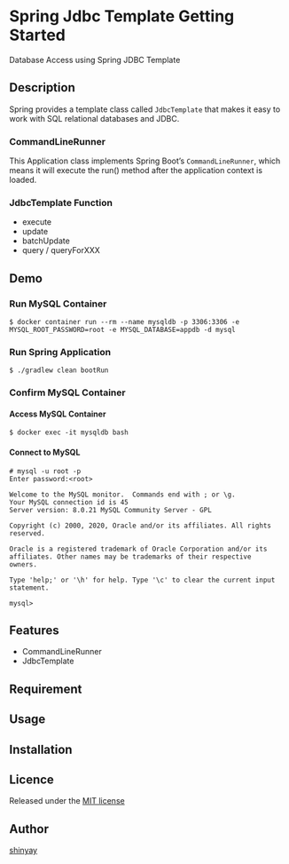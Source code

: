 # Spring Jdbc Template Getting Started

Database Access using Spring JDBC Template

## Description
Spring provides a template class called `JdbcTemplate` that makes it easy to work with SQL relational databases and JDBC.

### CommandLineRunner
This Application class implements Spring Boot’s `CommandLineRunner`, which means it will execute the run() method after the application context is loaded.

### JdbcTemplate Function
- execute
- update
- batchUpdate
- query / queryForXXX

## Demo
### Run MySQL Container
```shell script
$ docker container run --rm --name mysqldb -p 3306:3306 -e MYSQL_ROOT_PASSWORD=root -e MYSQL_DATABASE=appdb -d mysql
```

### Run Spring Application
```shell script
$ ./gradlew clean bootRun
```

### Confirm MySQL Container
#### Access MySQL Container
```shell script
$ docker exec -it mysqldb bash
```

#### Connect to MySQL
```shell script
# mysql -u root -p
Enter password:<root>

Welcome to the MySQL monitor.  Commands end with ; or \g.
Your MySQL connection id is 45
Server version: 8.0.21 MySQL Community Server - GPL

Copyright (c) 2000, 2020, Oracle and/or its affiliates. All rights reserved.

Oracle is a registered trademark of Oracle Corporation and/or its
affiliates. Other names may be trademarks of their respective
owners.

Type 'help;' or '\h' for help. Type '\c' to clear the current input statement.

mysql>
```



## Features

- CommandLineRunner
- JdbcTemplate

## Requirement

## Usage

## Installation

## Licence

Released under the [MIT license](https://gist.githubusercontent.com/shinyay/56e54ee4c0e22db8211e05e70a63247e/raw/34c6fdd50d54aa8e23560c296424aeb61599aa71/LICENSE)

## Author

[shinyay](https://github.com/shinyay)
